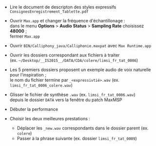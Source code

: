 * Lire le document de descripton des styles expressifs `ConsignesEnregistrement_Tablette.pdf`

* Ouvrir `Max.app` et changer la fréquence d'échantillonage :<br>
dans le menu **Options** > **Audio Status** > **Sampling Rate** choisissez **48000** ;<br>
fermer `Max.app`

* Ouvrir `BIN/Calliphony_java/Calliphonie.maxpat` avec `Max Runtime.app`

* Ouvrir les dossiers correspondant aux fichiers à traiter<br>
(ex. `~/Desktop/__IS2015__/DATA/CDA/colere/limsi_fr_tat_0006`)

* Les 5 premiers dossiers proposent un exemple audio de voix naturelle pour l'inspiration ;<br>
le nom du fichier termine par `_<expressivtié>.wav` (ex. `limsi_fr_tat_0006_colere.wav`)

* Glisser le fichier de synthèse `.wav` (ex. `limsi_fr_tat_0006.wav`)<br>
depuis le dossier `DATA` vers la fenêtre du patch MaxMSP

* Débuter la performance

* Choisir les deux meilleures prestations :
    * Déplacer les `_new.wav` correspondants dans le dossier parent (ex. `colere`)
    * Passer à la phrase suivante (ex. dossier `limsi_fr_tat_0009`)
